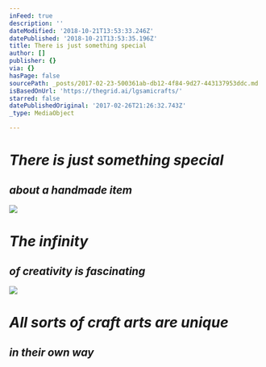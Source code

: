 ```yaml
---
inFeed: true
description: ''
dateModified: '2018-10-21T13:53:33.246Z'
datePublished: '2018-10-21T13:53:35.196Z'
title: There is just something special
author: []
publisher: {}
via: {}
hasPage: false
sourcePath: _posts/2017-02-23-500361ab-db12-4f84-9d27-443137953ddc.md
isBasedOnUrl: 'https://thegrid.ai/lgsamicrafts/'
starred: false
datePublishedOriginal: '2017-02-26T21:26:32.743Z'
_type: MediaObject

---
```

# _There is just something special_

## _**about a handmade item**_
![](https://the-grid-user-content.s3-us-west-2.amazonaws.com/81275ce3-5a99-494a-9161-0b5f33729841.jpg)

# _The infinity_

## _**of creativity is fascinating**_
![](https://the-grid-user-content.s3-us-west-2.amazonaws.com/72efe3e5-8737-4e33-902a-7bf50decbea0.jpg)

# _All sorts of craft arts are unique_

## _**in their own way**_